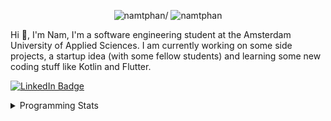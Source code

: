<p align="center"> <img src=https://komarev.com/ghpvc/?username=namtphan alt=namtphan/> <img 
src="https://img.shields.io/github/last-commit/namtphan/namtphan" alt="namtphan" />
</p>

Hi 👋, I'm Nam, I'm a software engineering student at the Amsterdam University of Applied Sciences. I am currently working on some side projects, a startup idea (with some fellow students) and learning some new coding stuff like Kotlin and Flutter. 

<a href="https://www.linkedin.com/in/namtphan2/"><img src="https://img.shields.io/badge/-@namtphan2-0077B5?style=flat-square&amp;labelColor=0077B5&amp;logo=LinkedIn&amp;link=https://www.linkedin.com/in/namtphan2/" alt="LinkedIn Badge"></a> 

<details>
<summary>Programming Stats</summary>
<!-- Most used languages stats -->
<!-- [![Top Langs](https://github-readme-stats.vercel.app/api/top-langs/?username=namtphan&layout=compact)](https://github.com/namtphan2/github-readme-stats) -->
  
<!--START_SECTION:waka-->
**I'm a Night 🦉** 

```text
🌞 Morning    41 commits     █░░░░░░░░░░░░░░░░░░░░░░░░   6.42% 
🌆 Daytime    185 commits    ███████░░░░░░░░░░░░░░░░░░   28.95% 
🌃 Evening    245 commits    █████████░░░░░░░░░░░░░░░░   38.34% 
🌙 Night      168 commits    ██████░░░░░░░░░░░░░░░░░░░   26.29%

```
📅 **I'm Most Productive on Tuesday** 

```text
Monday       68 commits     ██░░░░░░░░░░░░░░░░░░░░░░░   10.64% 
Tuesday      112 commits    ████░░░░░░░░░░░░░░░░░░░░░   17.53% 
Wednesday    81 commits     ███░░░░░░░░░░░░░░░░░░░░░░   12.68% 
Thursday     97 commits     ███░░░░░░░░░░░░░░░░░░░░░░   15.18% 
Friday       98 commits     ███░░░░░░░░░░░░░░░░░░░░░░   15.34% 
Saturday     90 commits     ███░░░░░░░░░░░░░░░░░░░░░░   14.08% 
Sunday       93 commits     ███░░░░░░░░░░░░░░░░░░░░░░   14.55%

```


📊 **This Week I Spent My Time On** 

```text
💻 Operating System: 
Mac                      20 hrs 45 mins      ████████████████████████░   99.38% 
Windows                  7 mins              ░░░░░░░░░░░░░░░░░░░░░░░░░   0.62%

```


<!--END_SECTION:waka-->
</details>
